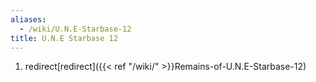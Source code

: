 ```yaml
---
aliases:
  - /wiki/U.N.E-Starbase-12
title: U.N.E Starbase 12
---
```


1.  redirect[redirect]({{< ref "/wiki/" >}}Remains-of-U.N.E-Starbase-12)
